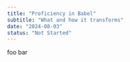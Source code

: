 ```yaml
---
title: "Proficiency in Babel"
subtitle: "What and how it transforms"
date: "2024-08-03"
status: "Not Started"
---
```


foo bar
